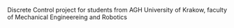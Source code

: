 Discrete Control project for students from AGH University of Krakow, faculty of Mechanical Engineereing and Robotics
